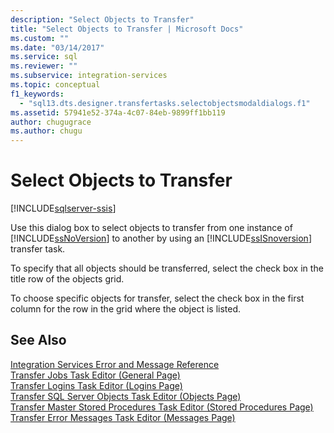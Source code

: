 ```yaml
---
description: "Select Objects to Transfer"
title: "Select Objects to Transfer | Microsoft Docs"
ms.custom: ""
ms.date: "03/14/2017"
ms.service: sql
ms.reviewer: ""
ms.subservice: integration-services
ms.topic: conceptual
f1_keywords: 
  - "sql13.dts.designer.transfertasks.selectobjectsmodaldialogs.f1"
ms.assetid: 57941e52-374a-4c07-84eb-9899ff1bb119
author: chugugrace
ms.author: chugu
---
```

# Select Objects to Transfer

[!INCLUDE[sqlserver-ssis](../../includes/applies-to-version/sqlserver-ssis.md)]


  Use this dialog box to select objects to transfer from one instance of [!INCLUDE[ssNoVersion](../../includes/ssnoversion-md.md)] to another by using an [!INCLUDE[ssISnoversion](../../includes/ssisnoversion-md.md)] transfer task.  
  
 To specify that all objects should be transferred, select the check box in the title row of the objects grid.  
  
 To choose specific objects for transfer, select the check box in the first column for the row in the grid where the object is listed.  
  
## See Also  
 [Integration Services Error and Message Reference](../../integration-services/integration-services-error-and-message-reference.md)   
 [Transfer Jobs Task Editor &#40;General Page&#41;](./transfer-jobs-task.md)   
 [Transfer Logins Task Editor &#40;Logins Page&#41;](./transfer-logins-task.md)   
 [Transfer SQL Server Objects Task Editor &#40;Objects Page&#41;](./transfer-sql-server-objects-task.md)   
 [Transfer Master Stored Procedures Task Editor &#40;Stored Procedures Page&#41;](./transfer-master-stored-procedures-task.md)   
 [Transfer Error Messages Task Editor &#40;Messages Page&#41;](./transfer-error-messages-task.md)  
  
